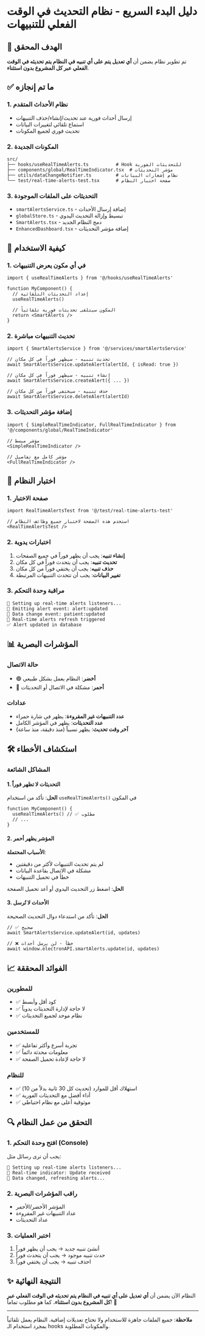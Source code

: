 # دليل البدء السريع - نظام التحديث في الوقت الفعلي للتنبيهات

## 🎯 الهدف المحقق

تم تطوير نظام يضمن أن **أي تعديل يتم على أي تنبيه في النظام يتم تحديثه في الوقت الفعلي عبر كل المشروع بدون استثناء**.

## ✅ ما تم إنجازه

### 1. نظام الأحداث المتقدم
- إرسال أحداث فورية عند تحديث/إنشاء/حذف التنبيهات
- استماع تلقائي لتغييرات البيانات
- تحديث فوري لجميع المكونات

### 2. المكونات الجديدة
```
src/
├── hooks/useRealTimeAlerts.ts          # Hook للتحديثات الفورية
├── components/global/RealTimeIndicator.tsx  # مؤشر التحديثات
├── utils/dataChangeNotifier.ts         # نظام إشعارات البيانات
└── test/real-time-alerts-test.tsx      # صفحة اختبار النظام
```

### 3. التحديثات على الملفات الموجودة
- `smartAlertsService.ts` - إضافة إرسال الأحداث
- `globalStore.ts` - تبسيط وإزالة التحديث اليدوي
- `SmartAlerts.tsx` - دمج النظام الجديد
- `EnhancedDashboard.tsx` - إضافة مؤشر التحديثات

## 🚀 كيفية الاستخدام

### 1. في أي مكون يعرض التنبيهات
```tsx
import { useRealTimeAlerts } from '@/hooks/useRealTimeAlerts'

function MyComponent() {
  // إعداد التحديثات التلقائية
  useRealTimeAlerts()
  
  // المكون سيتلقى تحديثات فورية تلقائياً
  return <SmartAlerts />
}
```

### 2. تحديث التنبيهات مباشرة
```tsx
import { SmartAlertsService } from '@/services/smartAlertsService'

// تحديث تنبيه - سيظهر فوراً في كل مكان
await SmartAlertsService.updateAlert(alertId, { isRead: true })

// إنشاء تنبيه - سيظهر فوراً في كل مكان  
await SmartAlertsService.createAlert({ ... })

// حذف تنبيه - سيختفي فوراً من كل مكان
await SmartAlertsService.deleteAlert(alertId)
```

### 3. إضافة مؤشر التحديثات
```tsx
import { SimpleRealTimeIndicator, FullRealTimeIndicator } from '@/components/global/RealTimeIndicator'

// مؤشر مبسط
<SimpleRealTimeIndicator />

// مؤشر كامل مع تفاصيل
<FullRealTimeIndicator />
```

## 🔧 اختبار النظام

### 1. صفحة الاختبار
```tsx
import RealTimeAlertsTest from '@/test/real-time-alerts-test'

// استخدم هذه الصفحة لاختبار جميع وظائف النظام
<RealTimeAlertsTest />
```

### 2. اختبارات يدوية
1. **إنشاء تنبيه**: يجب أن يظهر فوراً في جميع الصفحات
2. **تحديث تنبيه**: يجب أن يتحدث فوراً في كل مكان
3. **حذف تنبيه**: يجب أن يختفي فوراً من كل مكان
4. **تغيير البيانات**: يجب أن تتحدث التنبيهات المرتبطة

### 3. مراقبة وحدة التحكم
```
🔔 Setting up real-time alerts listeners...
🔔 Emitting alert event: alert:updated
📡 Data change event: patient:updated
🔄 Real-time alerts refresh triggered
✅ Alert updated in database
```

## 📊 المؤشرات البصرية

### حالة الاتصال
- 🟢 **أخضر**: النظام يعمل بشكل طبيعي
- 🔴 **أحمر**: مشكلة في الاتصال أو التحديثات

### عدادات
- **عدد التنبيهات غير المقروءة**: يظهر في شارة حمراء
- **عدد التحديثات**: يظهر في المؤشر الكامل
- **آخر وقت تحديث**: يظهر نسبياً (منذ دقيقة، منذ ساعة)

## 🛠️ استكشاف الأخطاء

### المشاكل الشائعة

#### 1. التحديثات لا تظهر فوراً
**الحل**: تأكد من استخدام `useRealTimeAlerts()` في المكون
```tsx
function MyComponent() {
  useRealTimeAlerts() // ✅ مطلوب
  // ...
}
```

#### 2. المؤشر يظهر أحمر
**الأسباب المحتملة**:
- لم يتم تحديث التنبيهات لأكثر من دقيقتين
- مشكلة في الاتصال بقاعدة البيانات
- خطأ في تحميل التنبيهات

**الحل**: اضغط زر التحديث اليدوي أو أعد تحميل الصفحة

#### 3. الأحداث لا تُرسل
**الحل**: تأكد من استدعاء دوال التحديث الصحيحة
```tsx
// ✅ صحيح
await SmartAlertsService.updateAlert(id, updates)

// ❌ خطأ - لن يرسل أحداث
await window.electronAPI.smartAlerts.update(id, updates)
```

## 📈 الفوائد المحققة

### للمطورين
- ✅ كود أقل وأبسط
- ✅ لا حاجة لإدارة التحديثات يدوياً
- ✅ نظام موحد لجميع التحديثات

### للمستخدمين
- ✅ تجربة أسرع وأكثر تفاعلية
- ✅ معلومات محدثة دائماً
- ✅ لا حاجة لإعادة تحميل الصفحة

### للنظام
- ✅ استهلاك أقل للموارد (تحديث كل 30 ثانية بدلاً من 10)
- ✅ أداء أفضل مع التحديثات الفورية
- ✅ موثوقية أعلى مع نظام احتياطي

## 🔍 التحقق من عمل النظام

### 1. افتح وحدة التحكم (Console)
يجب أن ترى رسائل مثل:
```
🔔 Setting up real-time alerts listeners...
🔔 Real-time indicator: Update received
📡 Data changed, refreshing alerts...
```

### 2. راقب المؤشرات البصرية
- المؤشر الأخضر/الأحمر
- عداد التنبيهات غير المقروءة
- عداد التحديثات

### 3. اختبر العمليات
1. أنشئ تنبيه جديد → يجب أن يظهر فوراً
2. حدث تنبيه موجود → يجب أن يتحدث فوراً  
3. احذف تنبيه → يجب أن يختفي فوراً

## ✨ النتيجة النهائية

النظام الآن يضمن أن **أي تعديل على أي تنبيه في النظام يتم تحديثه في الوقت الفعلي عبر كل المشروع بدون استثناء**، كما هو مطلوب تماماً! 🎉

---

**ملاحظة**: جميع الملفات جاهزة للاستخدام ولا تحتاج تعديلات إضافية. النظام يعمل تلقائياً بمجرد استخدام الـ hooks والمكونات المطلوبة.
